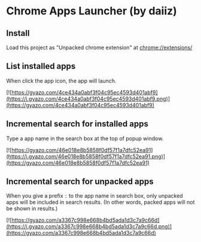 # Chrome Apps Launcher (by daiiz)

## Install
Load this project as "Unpacked chrome extension" at [chrome://extensions/](chrome://extensions/)

## List installed apps
When click the app icon, the app will launch.

[![https://gyazo.com/4ce434a0abf3f04c95ec4593d401abf9](https://i.gyazo.com/4ce434a0abf3f04c95ec4593d401abf9.png)](https://gyazo.com/4ce434a0abf3f04c95ec4593d401abf9)


## Incremental search for installed apps
Type a app name in the search box at the top of popup window.

[![https://gyazo.com/46e018e8b5858f0df57f1a7dfc52ea91](https://i.gyazo.com/46e018e8b5858f0df57f1a7dfc52ea91.png)](https://gyazo.com/46e018e8b5858f0df57f1a7dfc52ea91)


## Incremental search for unpacked apps
When you give a prefix `:` to the app name in search box, only unpacked apps will be included in search results.
(In other words, packed apps will not be shown in results.)

[![https://gyazo.com/a3367c998e668b4bd5ada1d3c7a9c66d](https://i.gyazo.com/a3367c998e668b4bd5ada1d3c7a9c66d.png)](https://gyazo.com/a3367c998e668b4bd5ada1d3c7a9c66d)
